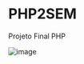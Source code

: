 # PHP2SEM
Projeto Final PHP

![image](https://user-images.githubusercontent.com/44233668/48573021-398be800-e8f2-11e8-944b-06cd5c8e2433.png)


